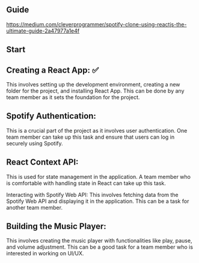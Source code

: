 


## Guide 
https://medium.com/cleverprogrammer/spotify-clone-using-reactjs-the-ultimate-guide-2a47977a1e4f

## Start

## Creating a React App: ✅

This involves setting up the development environment, creating a new folder for the project, and installing React App. This can be done by any team member as it sets the foundation for the project.

## Spotify Authentication: 

This is a crucial part of the project as it involves user authentication. One team member can take up this task and ensure that users can log in securely using Spotify.

## React Context API:

This is used for state management in the application. A team member who is comfortable with handling state in React can take up this task.

Interacting with Spotify Web API: This involves fetching data from the Spotify Web API and displaying it in the application. This can be a task for another team member.

## Building the Music Player:

This involves creating the music player with functionalities like play, pause, and volume adjustment. This can be a good task for a team member who is interested in working on UI/UX.



